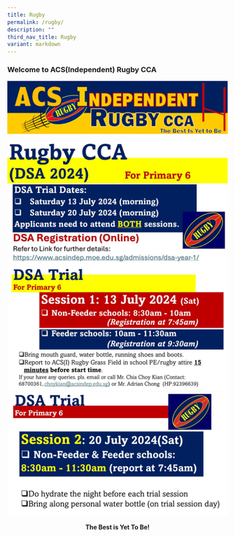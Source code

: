 ```yaml
---
title: Rugby
permalink: /rugby/
description: ""
third_nav_title: Rugby
variant: markdown
---
```

### Welcome to ACS(Independent) Rugby CCA

![](/images/Rigby_Banner_2023.jpg)

![](/images/Slide1.jpg)
![](/images/Slide2.jpg)
![](/images/Slide3.jpg)

<center><b>The Best is Yet To Be!</b></center>